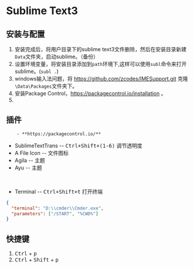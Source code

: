 # Sublime Text3

## 安装与配置

1. 安装完成后，将用户目录下的sublime text3文件删除，然后在安装目录新建```Data```文件夹，启动sublime。（备份）
2. 设置环境变量，将安装目录添加到```path```环境下,这样可以使用```subl```命令来打开sublime。(```subl .```)
3. windows输入法问题，将 https://github.com/zcodes/IMESupport.git 克隆```\Data\Packages```文件夹下。
4. 安装Package Control，https://packagecontrol.io/installation 。
5. 

## 插件

		- **https://packagecontrol.io/**

- SublimeTextTrans -- <kbd>Ctrl+Shift+(1-6)</kbd> 调节透明度
- A File Icon -- 文件图标
- Agila -- 主题
- Ayu -- 主题
<br>

- Terminal -- <kbd>Ctrl+Shift+t</kbd> 打开终端
```Json
{
  "terminal": "D:\\cmder\\Cmder.exe",
  "parameters": ["/START", "%CWD%"]
}
```


## 快捷键

1. <kbd>Ctrl</kbd> + <kbd>p</kbd>
2. <kbd>Ctrl</kbd> + <kbd>Shift</kbd> + <kbd>p</kbd>
